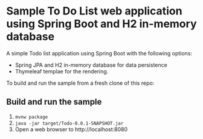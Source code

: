# Sample To Do List web application using Spring Boot and H2 in-memory database

A simple Todo list application using Spring Boot with the following options:

- Spring JPA and H2 in-memory database for data persistence
- Thymeleaf templae for the rendering.

To build and run the sample from a fresh clone of this repo:

## Build and run the sample

1. `mvnw package`
3. `java -jar target/Todo-0.0.1-SNAPSHOT.jar`
3. Open a web browser to http://localhost:8080

